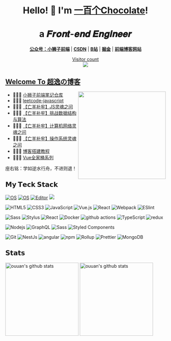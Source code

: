 
<h1 align="center"> Hello! 👋  I'm <a href="https://github.com/lipangza">一百个Chocolate</a>!</h1>
<h1 align="center">a 𝑭𝒓𝒐𝒏𝒕-𝒆𝒏𝒅 𝑬𝒏𝒈𝒊𝒏𝒆𝒆𝒓  </h1>


<p align="center">
  <strong><a href="https://chocolate.blog.csdn.net/">公众号：小狮子前端</a></strong> |
  <strong><a href="https://chocolate.blog.csdn.net/">CSDN</a></strong> |
  <strong><a href="https://space.bilibili.com/351534170">B站</a></strong> |
  <strong><a href="https://juejin.im/user/2981531267112520">掘金</a></strong>  |
  <strong><a href="https://yangchaoyi.vip/">前端博客网站</a></strong>  
</p>
<a href="https://alili.tech"><p align="center"> Visitor count<br> <img src="https://profile-counter.glitch.me/Chocolate1999/count.svg" /></a>

##  [Welcome To 超逸の博客](https://yangchaoyi.vip/)
<a href="https://alili.tech"><img src="https://media.giphy.com/media/SWoSkN6DxTszqIKEqv/giphy.gif" align="right" height="275" /></a>
- 👨🏻‍💻  [小狮子前端笔记仓库](https://github.com/Chocolate1999/Front-end-learning-to-organize-notes)
- 👩🏻‍💻  [leetcode-javascript](https://github.com/Chocolate1999/leetcode-javascript)
- 👩🏻‍💻  [【亡羊补牢】JS灵魂之问](https://blog.csdn.net/weixin_42429718/category_10357771.html)
- 👨🏻‍💻  [【亡羊补牢】挑战数据结构与算法](https://blog.csdn.net/weixin_42429718/category_10357778.html)
- 👩🏻‍💻  [【亡羊补牢】计算机网络灵魂之问](https://blog.csdn.net/weixin_42429718/category_10357781.html)
- 👨🏻‍💻  [【亡羊补牢】操作系统灵魂之问](https://blog.csdn.net/weixin_42429718/category_10357782.html)
- 👨🏻‍💻  [博客搭建教程](https://github.com/Chocolate1999/hexo-blog-lionkk)
- 👩🏻‍💻  [Vue全家桶系列](https://blog.csdn.net/weixin_42429718/category_9656024.html)



座右铭：学如逆水行舟，不进则退！

<!--
**Chocolate1999/Chocolate1999** is a ✨ _special_ ✨ repository because its `README.md` (this file) appears on your GitHub profile.

Here are some ideas to get you started:

- 🔭 I’m currently working on ...
- 🌱 I’m currently learning ...
- 👯 I’m looking to collaborate on ...
- 🤔 I’m looking for help with ...
- 💬 Ask me about ...
- 📫 How to reach me: ...
- 😄 Pronouns: ...
- ⚡ Fun fact: ...
-->

## 𝗠𝘆 𝗧𝗲𝗰𝗸 𝗦𝘁𝗮𝗰𝗸

[![OS](https://img.shields.io/badge/OS-macOS-informational?style=flat-square&logo=apple&logoColor=white)](https://en.wikipedia.org/wiki/MacOS)
[![OS](https://img.shields.io/badge/OS-Linux-informational?style=flat-square&logo=linux&logoColor=white)](https://en.wikipedia.org/wiki/Linux)
[![Editor](https://img.shields.io/badge/Editor-VSCode-blue?style=flat-square&logo=visual-studio-code&logoColor=white)](https://code.visualstudio.com/)
[![](https://img.shields.io/website?color=0ab9e6&style=flat-square&up_message=超逸の博客&url=https://yangchaoyi.vip/)](https://yangchaoyi.vip/)

![HTML5](https://img.shields.io/badge/-HTML5-%23E44D27?style=flat-square&logo=html5&logoColor=ffffff)
![CSS3](https://img.shields.io/badge/-CSS3-%231572B6?style=flat-square&logo=css3)
![JavaScript](https://img.shields.io/badge/-JavaScript-%23F7DF1C?style=flat-square&logo=javascript&logoColor=000000&labelColor=%23F7DF1C&color=%23FFCE5A)
![Vue.js](https://img.shields.io/badge/-Vue.js-%232c3e50?style=flat-square&logo=Vue.js)
![React](https://img.shields.io/badge/-React-%23282C34?style=flat-square&logo=react)
![Webpack](https://img.shields.io/badge/-Webpack-%232C3A42?style=flat-square&logo=webpack)
![ESlint](https://img.shields.io/badge/-ESLint-%234B32C3?style=flat-square&logo=eslint)


![Sass](https://img.shields.io/badge/-Sass-%23CC6699?style=flat-square&logo=sass&logoColor=ffffff)
![Stylus](https://img.shields.io/badge/-Stylus-%23333333?style=flat-square&logo=stylus)
<img alt="React" src="https://img.shields.io/badge/-React-45b8d8?style=flat-square&logo=react&logoColor=white" />
<img alt="Docker" src="https://img.shields.io/badge/-Docker-46a2f1?style=flat-square&logo=docker&logoColor=white" />
<img alt="github actions" src="https://img.shields.io/badge/-Github_Actions-2088FF?style=flat-square&logo=github-actions&logoColor=white" />
<img alt="TypeScript" src="https://img.shields.io/badge/-TypeScript-007ACC?style=flat-square&logo=typescript&logoColor=white" />
<img alt="redux" src="https://img.shields.io/badge/-Redux-764ABC?style=flat-square&logo=redux&logoColor=white" />

![Nodejs](https://img.shields.io/badge/-Nodejs-43853d?style=flat-square&logo=Node.js&logoColor=white)
<img alt="GraphQL" src="https://img.shields.io/badge/-GraphQL-E10098?style=flat-square&logo=graphql&logoColor=white" />
<img alt="Sass" src="https://img.shields.io/badge/-Sass-CC6699?style=flat-square&logo=sass&logoColor=white" />
<img alt="Styled Components" src="https://img.shields.io/badge/-Styled_Components-db7092?style=flat-square&logo=styled-components&logoColor=white" />

![Git](https://img.shields.io/badge/-Git-%23F05032?style=flat-square&logo=git&logoColor=%23ffffff)
<img alt="NestJs" src="https://img.shields.io/badge/-NestJs-ea2845?style=flat-square&logo=nestjs&logoColor=white" />
<img alt="angular" src="https://img.shields.io/badge/-Angular-DD0031?style=flat-square&logo=angular&logoColor=white" />
<img alt="npm" src="https://img.shields.io/badge/-NPM-CB3837?style=flat-square&logo=npm&logoColor=white" />
<img alt="Rollup" src="https://img.shields.io/badge/-Rollup-EC4A3F?style=flat-square&logo=rollup.js&logoColor=white" />
<img alt="Prettier" src="https://img.shields.io/badge/-Prettier-F7B93E?style=flat-square&logo=prettier&logoColor=white" />
<img alt="MongoDB" src="https://img.shields.io/badge/-MongoDB-13aa52?style=flat-square&logo=mongodb&logoColor=white" />


## 𝗦𝘁𝗮𝘁𝘀

<p align="left">
<img alt="ouuan's github stats" height='230' src="https://github-readme-stats.vercel.app/api?username=Chocolate1999&show_icons=true&include_all_commits=true">
<img alt="ouuan's github stats" height='230' src="https://github-readme-stats.vercel.app/api/top-langs/?username=Chocolate1999">
</p>
